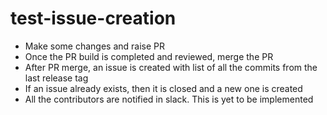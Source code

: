 # test-issue-creation

- Make some changes and raise PR
- Once the PR build is completed and reviewed, merge the PR
- After PR merge, an issue is created with list of all the commits from the last release tag
- If an issue already exists, then it is closed and a new one is created
- All the contributors are notified in slack. This is yet to be implemented